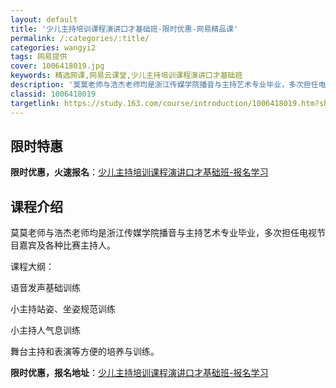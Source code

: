 ```yaml
---
layout: default
title: '少儿主持培训课程演讲口才基础班-限时优惠-网易精品课'
permalink: /:categories/:title/
categories: wangyi2
tags: 网易提供
cover: 1006418019.jpg
keywords: 精选网课,网易云课堂,少儿主持培训课程演讲口才基础班
description: '莫莫老师与浩杰老师均是浙江传媒学院播音与主持艺术专业毕业，多次担任电视节目嘉宾及各种比赛主持人。课程大纲：语音发声基础训'
classid: 1006418019
targetlink: https://study.163.com/course/introduction/1006418019.htm?share=1&shareId=1025206652&utm_campaign=share&utm_medium=iphoneShare&utm_source=&utm_u=1025206652
---
```


## 限时特惠

**限时优惠，火速报名**：[少儿主持培训课程演讲口才基础班-报名学习](https://study.163.com/course/introduction/1006418019.htm?share=1&shareId=1025206652&utm_campaign=share&utm_medium=iphoneShare&utm_source=&utm_u=1025206652)

## 课程介绍

莫莫老师与浩杰老师均是浙江传媒学院播音与主持艺术专业毕业，多次担任电视节目嘉宾及各种比赛主持人。

课程大纲：

语音发声基础训练

小主持站姿、坐姿规范训练

小主持人气息训练

舞台主持和表演等方便的培养与训练。

**限时优惠，报名地址**：[少儿主持培训课程演讲口才基础班-报名学习](https://study.163.com/course/introduction/1006418019.htm?share=1&shareId=1025206652&utm_campaign=share&utm_medium=iphoneShare&utm_source=&utm_u=1025206652)

